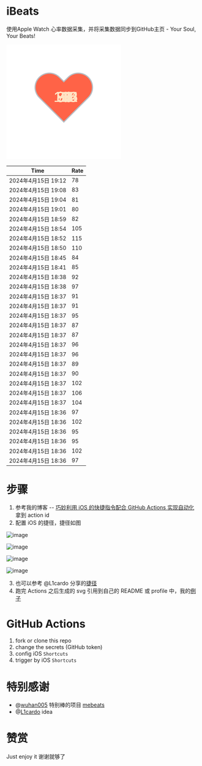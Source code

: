 # iBeats
使用Apple Watch 心率数据采集，并将采集数据同步到GitHub主页 - Your Soul, Your Beats!

![](./files/heart.svg)

<!--START_SECTION:my_heart_rate-->
| Time | Rate | 
 | ---- | ---- | 
| 2024年4月15日 19:12 | 78 |
| 2024年4月15日 19:08 | 83 |
| 2024年4月15日 19:04 | 81 |
| 2024年4月15日 19:01 | 80 |
| 2024年4月15日 18:59 | 82 |
| 2024年4月15日 18:54 | 105 |
| 2024年4月15日 18:52 | 115 |
| 2024年4月15日 18:50 | 110 |
| 2024年4月15日 18:45 | 84 |
| 2024年4月15日 18:41 | 85 |
| 2024年4月15日 18:38 | 92 |
| 2024年4月15日 18:38 | 97 |
| 2024年4月15日 18:37 | 91 |
| 2024年4月15日 18:37 | 91 |
| 2024年4月15日 18:37 | 95 |
| 2024年4月15日 18:37 | 87 |
| 2024年4月15日 18:37 | 87 |
| 2024年4月15日 18:37 | 96 |
| 2024年4月15日 18:37 | 96 |
| 2024年4月15日 18:37 | 89 |
| 2024年4月15日 18:37 | 90 |
| 2024年4月15日 18:37 | 102 |
| 2024年4月15日 18:37 | 106 |
| 2024年4月15日 18:37 | 104 |
| 2024年4月15日 18:36 | 97 |
| 2024年4月15日 18:36 | 102 |
| 2024年4月15日 18:36 | 95 |
| 2024年4月15日 18:36 | 95 |
| 2024年4月15日 18:36 | 102 |
| 2024年4月15日 18:36 | 97 |

<!--END_SECTION:my_heart_rate-->

# 步骤
1. 参考我的博客 -- [巧妙利用 iOS 的快捷指令配合 GitHub Actions 实现自动化](https://github.com/yihong0618/gitblog/issues/198) 拿到 action id
2. 配置 iOS 的捷径，捷径如图

![image](https://user-images.githubusercontent.com/15976103/122154218-0db0b480-ce97-11eb-93bb-5aec07c558dc.png)

![image](https://user-images.githubusercontent.com/15976103/122154236-186b4980-ce97-11eb-8e4b-70551a0391ae.png)

![image](https://user-images.githubusercontent.com/15976103/122154268-2d47dd00-ce97-11eb-902e-3acf292265a9.png)

![image](https://user-images.githubusercontent.com/15976103/122174055-fa144680-ceb4-11eb-9be2-3eb83cd516f7.png)

3. 也可以参考 @L1cardo 分享的[捷径](https://www.icloud.com/shortcuts/6ab6047b459c41ad822ad6b94b1c03d4)
4. 跑完 Actions 之后生成的 svg 引用到自己的 README 或 profile 中，我的[例子](https://github.com/yihong0618) 

# GitHub Actions

1. fork or clone this repo
2. change the secrets (GitHub token)
3. config iOS `Shortcuts` 
4. trigger by iOS `Shortcuts`

# 特别感谢
- @[wuhan005](https://github.com/wuhan005) 特别棒的项目 [mebeats](https://github.com/wuhan005/mebeats)
- @[L1cardo](https://github.com/L1cardo) idea

# 赞赏
Just enjoy it
谢谢就够了
